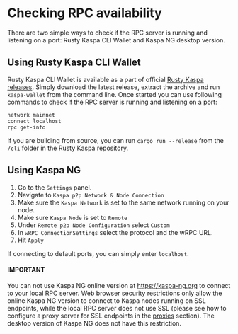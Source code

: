 # Checking RPC availability

There are two simple ways to check if the RPC server is running and listening on a port: Rusty Kaspa CLI Wallet and Kaspa NG desktop version.

## Using Rusty Kaspa CLI Wallet

Rusty Kaspa CLI Wallet is available as a part of official [Rusty Kaspa releases](https://github.com/rusty-kaspa/rusty-kaspa/releases).
Simply download the latest release, extract the archive and run `kaspa-wallet` from the command line. 
Once started you can use following commands to check if the RPC server is running and listening on a port:

```
network mainnet
connect localhost
rpc get-info
```

If you are building from source, you can run `cargo run --release` from the `/cli` folder in the Rusty Kaspa repository.

## Using Kaspa NG

1. Go to the `Settings` panel.
2. Navigate to `Kaspa p2p Network & Node Connection`
3. Make sure the `Kaspa Network` is set to the same network running on your node.
4. Make sure `Kaspa Node` is set to `Remote`
5. Under `Remote p2p Node Configuration` select `Custom`
6. In `wRPC ConnectionSettings` select the protocol and the wRPC URL.
7. Hit `Apply`

If connecting to default ports, you can simply enter `localhost`.

#### IMPORTANT

You can not use Kaspa NG online version at https://kaspa-ng.org to connect to your local RPC server. Web browser security restrictions only allow the online Kaspa NG version to connect to Kaspa nodes running on SSL endpoints, while the local RPC server does not use SSL (please see how to configure a proxy server for SSL endpoints in the [proxies](./proxies.md) section).  The desktop version of Kaspa NG does not have this restriction.
